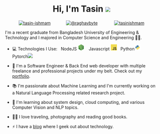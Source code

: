 <!-- <p align="Center" ><img src="https://camo.githubusercontent.com/3b7c592ede97b6138ffd4b1cc1541c2f3b11fd39/687474703a2f2f33312e6d656469612e74756d626c722e636f6d2f31376665613932306666333665663466356238373764353231366137616164392f74756d626c725f6d6f39786a65387a5a34317163626975666f315f313238302e676966" height="350px" width ="350px"></p> -->


<h1 align="Center">  Hi, I'm Tasin  <img src="https://media.giphy.com/media/WUlplcMpOCEmTGBtBW/giphy.gif" width="40px"> </h1>

<p align="center">
<a href="https://www.linkedin.com/in/tasin-ishmam/" target="_blank"><img align="center" src="https://user-images.githubusercontent.com/29299547/209683341-b6c09470-d628-442e-b523-14d0363f7893.svg" alt="tasin-ishmam" height="30" width="30" /></a>&nbsp;&nbsp;&nbsp;&nbsp;&nbsp;&nbsp;&nbsp;&nbsp;&nbsp;&nbsp;&nbsp;&nbsp;
<a href="https://tasinishmam.com/" target="_blank"><img align="center" src="https://user-images.githubusercontent.com/29299547/209683977-928d55aa-b62e-44a9-9dd8-a6d7d5a46c94.png" alt="@raghavbyte" height="25" width="25" /></a> &nbsp;&nbsp;&nbsp;&nbsp;&nbsp;&nbsp;&nbsp;&nbsp;&nbsp;&nbsp;&nbsp;&nbsp;
  <a href="mailto:tasinishmam@gmail.com" target="_blank"><img align="center" src="https://user-images.githubusercontent.com/29299547/209684123-a65cec34-7374-4f1a-a9b2-390a9b3dd484.png" alt="tasinishmam" height="25" width="25" /></a>
</p>


I'm a recent graduate from Bangladesh University of Engineering & Technology and I majored in Computer Science and Engineering 👨‍🎓.

  - :computer: Technologies I Use:&nbsp;&nbsp; NodeJS <img height="20" src="https://raw.githubusercontent.com/github/explore/80688e429a7d4ef2fca1e82350fe8e3517d3494d/topics/nodejs/nodejs.png"> &nbsp;&nbsp; Javascript <img height="20" src="https://raw.githubusercontent.com/github/explore/80688e429a7d4ef2fca1e82350fe8e3517d3494d/topics/javascript/javascript.png">&nbsp;&nbsp; Python<img height="20" src="https://raw.githubusercontent.com/github/explore/80688e429a7d4ef2fca1e82350fe8e3517d3494d/topics/python/python.png">&nbsp;&nbsp; Pytorch<img height="20" src="https://user-images.githubusercontent.com/29299547/89239533-4a771280-d61b-11ea-9a1b-cdbe529b11ca.png">&nbsp;&nbsp; 
- 🔭 I'm a Software Engineer & Back End web developer with multiple freelance and professional projects under my belt. Check out my [portfolio](https://tasinishmam.com/projects/).

- :books: I'm passionate about Machine Learning and I'm currently working on a Natural Language Processing related research project.

- 🌱 I'm learning about system design, cloud computing, and various Computer Vision and NLP topics.

- 🚴‍♂️ I love traveling, photography and reading good books.

- ⚡ I have a [blog](https://tasinishmam.com/posts/) where I geek out about technology.


